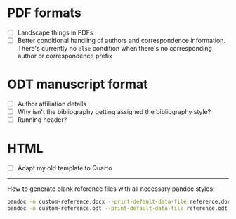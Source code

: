 # PDF formats

- [ ] Landscape things in PDFs
- [ ] Better conditional handling of authors and correspondence information. There's currently no `else` condition when there's no corresponding author or correspondence prefix

# ODT manuscript format

- [ ] Author affiliation details
- [ ] Why isn't the bibliography getting assigned the bibliography style?
- [ ] Running header?

# HTML

- [ ] Adapt my old template to Quarto


---

How to generate blank reference files with all necessary pandoc styles:

```sh
pandoc -o custom-reference.docx --print-default-data-file reference.docx
pandoc -o custom-reference.odt --print-default-data-file reference.odt
```
